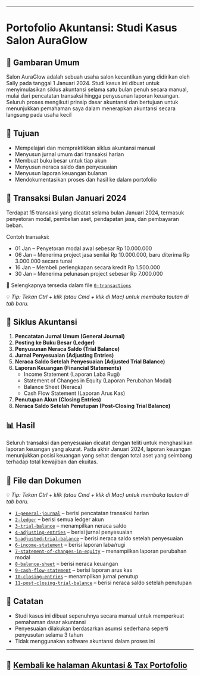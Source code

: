 <!--
# 💇‍♀️ Salon Cantik – Accounting Case Study

## 📌 Case Overview
**Salon Cantik** is a small business engaged in beauty services, established by Sally on January 1st, 2017. This case study was created to demonstrate my understanding of the accounting cycle through a simple simulation, covering:

- General Journal
- Ledger
- Unadjusted Trial Balance
- Adjusting Entries
- Adjusted Trial Balance
- Income Statement
- Statement of Change in Equity
- Balance Sheet

## 🧾 Objective
This case aims to simulate the basic accounting process of a small service business using manual methods. The purpose is to:

- Practice transaction recording
- Generate financial reports
- Show understanding of fundamental accounting principles

## 📅 January 2017 Transactions
A total of 15 transactions including:
- Initial capital injection
- Equipment and supplies purchase
- Revenue from services (cash and credit)
- Expense payments
- Private withdrawals (prive)
- Accounts receivable and payable

📄 *Full list of transactions available in* `1-journal-entries.xlsx`

## 📘 Accounting Cycle
1. **General Journal**  
   Recording daily financial transactions in the journal format (Date, Account, Debit, Credit).

2. **Ledger**  
   Posting each transaction to its respective account to calculate ending balances.

3. **Trial Balance**  
   Listing the ending balance of each account to verify that total debits equal total credits.

4. **Adjusting Entries**  
   Monthly adjustments for prepaid rent and receivables/payables.

5. **Income Statement**  
   Calculating profit or loss for January 2017 based on revenue and expenses.

6. **Balance Sheet**  
   Presenting assets, liabilities, and owner’s equity at the end of the month.

## 📈 Results

### ✔️ Net Income  
**Rp 11,483,333**

### 📊 Key Accounts Preview
| Account             | Amount        |
|---------------------|---------------|
| Cash                | Rp 16,450,000 |
| Service Revenue     | Rp 19,400,000 |
| Salaries Expense    | Rp 300,000    |
| Supplies Expense    | Rp 266,667    |
| Owner's Drawing     | Rp 150,000    |

> 🔢 Full details available in `5-income-statement.pdf` and `6-balance-sheet.pdf`

## 📁 Files Included
| File Name                   | Description                          |
|----------------------------|--------------------------------------|
| 1-journal-entries.xlsx      | General journal of all transactions  |
| 2-ledger.xlsx               | Ledger per account                   |
| 3-trial-balance.xlsx        | Trial Balance                        |
| 4-adjusting-entries.xlsx    | Monthly adjusting entries            |
| 5-income-statement.pdf      | Income statement for January         |
| 6-balance-sheet.pdf         | Balance Sheet per January 31, 2017   |

## ✍️ Personal Note
This is a self-initiated project to showcase my accounting practice and learning journey. All calculations and reporting were done manually to strengthen my understanding of the accounting process, even without a formal background in accounting.

---

🔗 **Connect with me on LinkedIn**  
*Feel free to reach out if you’d like to discuss accounting, finance, or administration!*

-->

<!--
# Studi Kasus Akuntansi – Salon AuraGlow

Repositori ini berisi simulasi lengkap dari siklus akuntansi  untuk usaha fiktif bernama **Salon AuraGlow**. Studi kasus ini dibuat untuk memperkuat pemahaman tentang proses akuntansi mulai dari pencatatan transaksi hingga penyusunan laporan keuangan.

## 🎯 Tujuan

- Mensimulasikan siklus akuntansi bulanan secara manual
- Memahami tahapan dalam proses akuntansi
- Menunjukkan kemampuan dalam menyusun dan menganalisis laporan keuangan

## 📅 Transaksi Bulan January 2024
Berisi 15 transaksi yang meliputi penyetoran modal, pembelian perlengkapan/peralatan, pendapatan jasa, pembayaran beban, pengeluaran pribadi, dan transaksi piutang serta utang usaha.

Contoh transaksi:

- 01 Jan – Penyetoran modal awal sebesar Rp 10.000.000
- 06 Jan – Menerima project jasa senilai Rp 10.000.000, baru diterima Rp 3.000.000 secara tunai
- 16 Jan – Membeli perlengkapan secara kredit Rp 1.500.000
- 30 Jan – Menerima pelunasan project sebesar Rp 7.000.000

📄 *Selengkapnya tersedia dalam file* [`0-transactions`](https://docs.google.com/spreadsheets/d/1ckyP_xieb5Qu530xqVkzQ1GrbzM2sSuGj95prl7jHyI/edit?gid=57503392#gid=57503392)

## 📘 Siklus Akuntansi
1. **Jurnal Umum (General Journal)**  
   Mencatat semua transaksi ke dalam jurnal dengan format standar (tanggal, akun, debit, kredit).

2. **Buku Besar (Ledger)**  
   Mengelompokkan transaksi per akun untuk melihat total saldo akun.

3. **Neraca Saldo (Trial Balance)**  
   Menyusun daftar saldo semua akun untuk memastikan keseimbangan antara debit dan kredit.

4. **Jurnal Penyesuaian (Adjusting Entries)**  
   Mencatat akun-akun yang perlu disesuaikan di akhir bulan.
   
5. **Neraca Saldo setelah Penyesuaian (Adjusted Trial Balance)**  
   Menyusun daftar saldo semua akun setelah dilakukan penyesuaian.

6. **Laporan Laba Rugi (Income Statement)**  
   Menyajikan total pendapatan dan beban untuk mengetahui laba/rugi usaha bulan Januari 2024.

7. **Laporan Perubahan Modal (Statement of Change in Equity)**  
   Menyajikan total modal per januari.   

8. **Neraca (Balance Sheet)**  
   Menyajikan posisi keuangan perusahaan per akhir bulan Januari (aset, kewajiban, dan ekuitas).

## 📈 Hasil

### ✔️ Net Income (Laba Bersih)  
on progress....
**Rp 11,483,333**

### 📊 Total Aset
(Akan disusun di neraca)

## 📁 File & Dokumen
Semua laporan tersedia dalam format Excel dan PDF:

- `1-journal-entries.xlsx`
- `2-ledger.xlsx`
- `3-trial-balance.xlsx`
- `4-adjusting-entries.xlsx`
- `5-income-statement.pdf`
- `6-balance-sheet.pdf`

## ✍️ Catatan
Studi kasus ini adalah hasil latihan pribadi untuk memperkuat kemampuan saya di bidang akuntansi. Semua perhitungan dan penyusunan laporan dilakukan secara manual sebagai bentuk pemahaman konsep dasar akuntansi. -->

---
# Portofolio Akuntansi: Studi Kasus Salon AuraGlow

## 📌 Gambaran Umum

Salon AuraGlow adalah sebuah usaha salon kecantikan yang didirikan oleh Sally pada tanggal 1 Januari 2024. Studi kasus ini dibuat untuk menyimulasikan siklus akuntansi selama satu bulan penuh secara manual, mulai dari pencatatan transaksi hingga penyusunan laporan keuangan. Seluruh proses mengikuti prinsip dasar akuntansi dan bertujuan untuk menunjukkan pemahaman saya dalam menerapkan akuntansi secara langsung pada usaha kecil

## 🎯 Tujuan

- Mempelajari dan mempraktikkan siklus akuntansi manual
- Menyusun jurnal umum dari transaksi harian
- Membuat buku besar untuk tiap akun
- Menyusun neraca saldo dan penyesuaian
- Menyusun laporan keuangan bulanan
- Mendokumentasikan proses dan hasil ke dalam portofolio

## 📆 Transaksi Bulan Januari 2024

Terdapat 15 transaksi yang dicatat selama bulan Januari 2024, termasuk penyetoran modal, pembelian aset, pendapatan jasa, dan pembayaran beban.

Contoh transaksi:

- 01 Jan – Penyetoran modal awal sebesar Rp 10.000.000
- 06 Jan – Menerima project jasa senilai Rp 10.000.000, baru diterima Rp 3.000.000 secara tunai
- 16 Jan – Membeli perlengkapan secara kredit Rp 1.500.000
- 30 Jan – Menerima pelunasan project sebesar Rp 7.000.000

📄 Selengkapnya tersedia dalam file [`0-transactions`](https://docs.google.com/spreadsheets/d/1ckyP_xieb5Qu530xqVkzQ1GrbzM2sSuGj95prl7jHyI/edit?gid=57503392#gid=57503392)

💡 *Tip: Tekan Ctrl + klik (atau Cmd + klik di Mac) untuk membuka tautan di tab baru.*

## 🔄 Siklus Akuntansi

1. **Pencatatan Jurnal Umum (General Journal)**
2. **Posting ke Buku Besar (Ledger)**
3. **Penyusunan Neraca Saldo (Trial Balance)**
4. **Jurnal Penyesuaian (Adjusting Entries)**
5. **Neraca Saldo Setelah Penyesuaian (Adjusted Trial Balance)**
6. **Laporan Keuangan (Financial Statements)**
   - Income Statement (Laporan Laba Rugi)
   - Statement of Changes in Equity (Laporan Perubahan Modal)
   - Balance Sheet (Neraca)
   - Cash Flow Statement (Laporan Arus Kas)
7. **Penutupan Akun (Closing Entries)**
8. **Neraca Saldo Setelah Penutupan (Post-Closing Trial Balance)**

## 📊 Hasil

Seluruh transaksi dan penyesuaian dicatat dengan teliti untuk menghasilkan laporan keuangan yang akurat. Pada akhir Januari 2024, laporan keuangan menunjukkan posisi keuangan yang sehat dengan total aset yang seimbang terhadap total kewajiban dan ekuitas.

## 📁 File dan Dokumen

💡 *Tip: Tekan Ctrl + klik (atau Cmd + klik di Mac) untuk membuka tautan di tab baru.*

- [`1-general-journal`](https://docs.google.com/spreadsheets/d/1ckyP_xieb5Qu530xqVkzQ1GrbzM2sSuGj95prl7jHyI/edit?gid=1958299416#gid=1958299416) – berisi pencatatan transaksi harian 
- [`2-ledger`](https://docs.google.com/spreadsheets/d/1ckyP_xieb5Qu530xqVkzQ1GrbzM2sSuGj95prl7jHyI/edit?gid=2116512178#gid=2116512178) – berisi semua ledger akun 
- [`3-trial-balance`](https://docs.google.com/spreadsheets/d/1ckyP_xieb5Qu530xqVkzQ1GrbzM2sSuGj95prl7jHyI/edit?gid=923898971#gid=923898971) – menampilkan neraca saldo
- [`4-adjusting-entries`](https://docs.google.com/spreadsheets/d/1ckyP_xieb5Qu530xqVkzQ1GrbzM2sSuGj95prl7jHyI/edit?gid=1657090313#gid=1657090313) – berisi jurnal penyesuaian
- [`5-adjusted-trial-balance`](https://docs.google.com/spreadsheets/d/1ckyP_xieb5Qu530xqVkzQ1GrbzM2sSuGj95prl7jHyI/edit?gid=2126887101#gid=2126887101) – berisi neraca saldo setelah penyesuaian
- [`6-income-statement`](https://docs.google.com/spreadsheets/d/1ckyP_xieb5Qu530xqVkzQ1GrbzM2sSuGj95prl7jHyI/edit?gid=1726293988#gid=1726293988) – berisi laporan laba/rugi
- [`7-statement-of-changes-in-equity`](https://docs.google.com/spreadsheets/d/1ckyP_xieb5Qu530xqVkzQ1GrbzM2sSuGj95prl7jHyI/edit?gid=1682229654#gid=1682229654) – menampilkan laporan perubahan modal
- [`8-balence-sheet`](https://docs.google.com/spreadsheets/d/1ckyP_xieb5Qu530xqVkzQ1GrbzM2sSuGj95prl7jHyI/edit?gid=779561730#gid=779561730) – berisi neraca keuangan
- [`9-cash-flow-statement`](https://docs.google.com/spreadsheets/d/1ckyP_xieb5Qu530xqVkzQ1GrbzM2sSuGj95prl7jHyI/edit?gid=1301442037#gid=1301442037) – berisi laporan arus kas
- [`10-closing-entries`](https://docs.google.com/spreadsheets/d/1ckyP_xieb5Qu530xqVkzQ1GrbzM2sSuGj95prl7jHyI/edit?gid=1744860834#gid=1744860834) – menampilkan jurnal penutup
- [`11-post-closing-trial-balance`](https://docs.google.com/spreadsheets/d/1ckyP_xieb5Qu530xqVkzQ1GrbzM2sSuGj95prl7jHyI/edit?gid=1650136467#gid=1650136467) – berisi neraca saldo setelah penutupan

## 📝 Catatan

- Studi kasus ini dibuat sepenuhnya secara manual untuk memperkuat pemahaman dasar akuntansi
- Penyesuaian dilakukan berdasarkan asumsi sederhana seperti penyusutan selama 3 tahun
- Tidak menggunakan software akuntansi dalam proses ini


---



## 🔗 [**Kembali ke halaman Akuntasi & Tax Portofolio**](https://github.com/ninanina19/Akuntansi-Tax-Portofolio/blob/main/README.md)  


